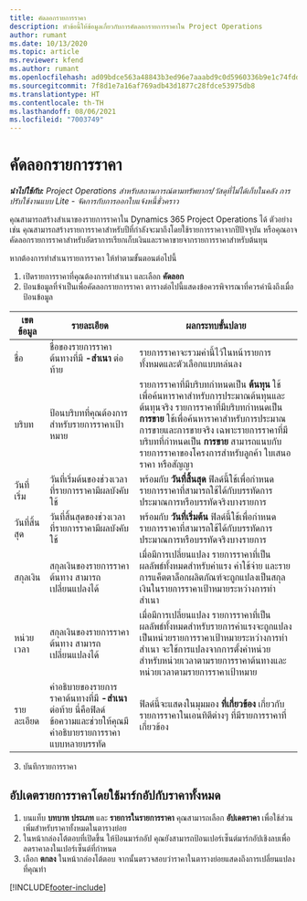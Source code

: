 ```yaml
---
title: คัดลอกรายการราคา
description: หัวข้อนี้ให้ข้อมูลเกี่ยวกับการคัดลอกรายการราคาใน Project Operations
author: rumant
ms.date: 10/13/2020
ms.topic: article
ms.reviewer: kfend
ms.author: rumant
ms.openlocfilehash: ad09bdce563a48843b3ed96e7aaabd9c0d5960336b9e1c74fddb9b61f760f4cd
ms.sourcegitcommit: 7f8d1e7a16af769adb43d1877c28fdce53975db8
ms.translationtype: HT
ms.contentlocale: th-TH
ms.lasthandoff: 08/06/2021
ms.locfileid: "7003749"
---
```

# <a name="copy-price-lists"></a>คัดลอกรายการราคา

_**นำไปใช้กับ:** Project Operations สำหรับสถานการณ์ตามทรัพยากร/วัสดุที่ไม่ได้เก็บในคลัง การปรับใช้งานแบบ Lite - จัดการกับการออกใบแจ้งหนี้ชั่วคราว_

คุณสามารถสร้างสำเนาของรายการราคาใน Dynamics 365 Project Operations ได้ ตัวอย่างเช่น คุณสามารถสร้างรายการราคาสำหรับปีที่กำลังจะมาถึงโดยใช้รายการราคาจากปีปัจจุบัน  หรือคุณอาจคัดลอกรายการราคาสำหรับอัตราการเรียกเก็บเงินและราคาขายจากรายการราคาสำหรับต้นทุน 

หากต้องการทำสำเนารายการราคา ให้ทำตามขั้นตอนต่อไปนี้

1. เปิดรายการราคาที่คุณต้องการทำสำเนา และเลือก **คัดลอก**
2. ป้อนข้อมูลที่จำเป็นเพื่อคัดลอกรายการราคา ตารางต่อไปนี้แสดงข้อควรพิจารณาที่ควรคำนึงถึงเมื่อป้อนข้อมูล

| เขตข้อมูล | รายละเอียด | ผลกระทบขั้นปลาย |
| --- | --- | --- |
| ชื่อ | ชื่อของรายการราคาต้นทางที่มี **-สำเนา** ต่อท้าย | รายการราคาจะรวมค่านี้ไว้ในหน้ารายการทั้งหมดและตัวเลือกแบบหล่นลง |
| บริบท | ป้อนบริบทที่คุณต้องการสำหรับรายการราคาเป้าหมาย | รายการราคาที่มีบริบทกำหนดเป็น **ต้นทุน** ใช้เพื่อค้นหาราคาสำหรับการประมาณต้นทุนและต้นทุนจริง รายการราคาที่มีบริบทกำหนดเป็น **การขาย** ใช้เพื่อค้นหาราคาสำหรับการประมาณการขายและการขายจริง เฉพาะรายการราคาที่มีบริบทที่กำหนดเป็น **การขาย** สามารถแนบกับรายการราคาของโครงการสำหรับลูกค้า ใบเสนอราคา หรือสัญญา |
| วันที่เริ่ม | วันที่เริ่มต้นของช่วงเวลาที่รายการราคามีผลบังคับใช้ | พร้อมกับ **วันที่สิ้นสุด** ฟิลด์นี้ใช้เพื่อกำหนดรายการราคาที่สามารถใช้ได้กับบรรทัดการประมาณการหรือบรรทัดจริงบางรายการ |
| วันที่สิ้นสุด | วันที่สิ้นสุดของช่วงเวลาที่รายการราคามีผลบังคับใช้ | พร้อมกับ **วันที่เริ่มต้น** ฟิลด์นี้ใช้เพื่อกำหนดรายการราคาที่สามารถใช้ได้กับบรรทัดการประมาณการหรือบรรทัดจริงบางรายการ |
| สกุลเงิน | สกุลเงินของรายการราคาต้นทาง สามารถเปลี่ยนแปลงได้ | เมื่อมีการเปลี่ยนแปลง รายการราคาที่เป็นผลลัพธ์ทั้งหมดสำหรับค่าแรง ค่าใช้จ่าย และรายการแค็ตตาล็อกผลิตภัณฑ์จะถูกแปลงเป็นสกุลเงินในรายการราคาเป้าหมายระหว่างการทำสำเนา |
| หน่วยเวลา | สกุลเงินของรายการราคาต้นทาง สามารถเปลี่ยนแปลงได้ | เมื่อมีการเปลี่ยนแปลง รายการราคาที่เป็นผลลัพธ์ทั้งหมดสำหรับรายการค่าแรงจะถูกแปลงเป็นหน่วยรายการราคาเป้าหมายระหว่างการทำสำเนา จะใช้การแปลงจากการตั้งค่าหน่วยสำหรับหน่วยเวลาตามรายการราคาต้นทางและหน่วยเวลาตามรายการราคาเป้าหมาย |
| รายละเอียด | คำอธิบายของรายการราคาต้นทางที่มี **-สำเนา** ต่อท้าย นี่คือฟิลด์ข้อความและช่วยให้คุณมีคำอธิบายรายการราคาแบบหลายบรรทัด | ฟิลด์นี้จะแสดงในมุมมอง **ที่เกี่ยวข้อง** เกี่ยวกับรายการราคาในเอนทิตีต่างๆ ที่มีรายการราคาที่เกี่ยวข้อง |

3. บันทึกรายการราคา 

## <a name="update-a-price-list-by-applying-a-mark-up-to-all-the-prices"></a>อัปเดตรายการราคาโดยใช้มาร์กอัปกับราคาทั้งหมด

1. บนแท็บ **บทบาท** **ประเภท** และ **รายการในรายการราคา** คุณสามารถเลือก **อัปเดตราคา** เพื่อใช้ส่วนเพิ่มสำหรับราคาทั้งหมดในตารางย่อย 
2. ในหน้ากล่องโต้ตอบที่เปิดขึ้น ให้ป้อนมาร์กอัป คุณยังสามารถป้อนเปอร์เซ็นต์มาร์กอัปเชิงลบเพื่อลดราคาลงในเปอร์เซ็นต์ที่กำหนด 
3. เลือก **ตกลง** ในหน้ากล่องโต้ตอบ จากนั้นตรวจสอบว่าราคาในตารางย่อยแสดงถึงการเปลี่ยนแปลงที่คุณทำ


[!INCLUDE[footer-include](../includes/footer-banner.md)]
